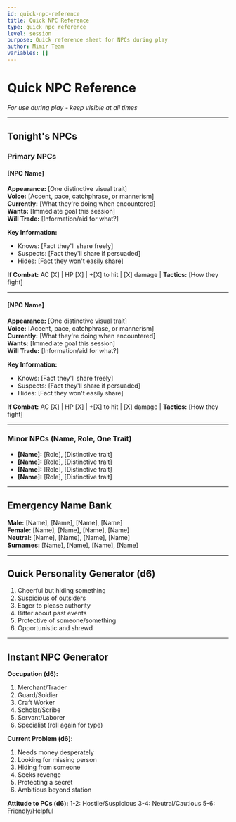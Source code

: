 ```yaml
---
id: quick-npc-reference
title: Quick NPC Reference
type: quick_npc_reference
level: session
purpose: Quick reference sheet for NPCs during play
author: Mimir Team
variables: []
---
```


# Quick NPC Reference

*For use during play - keep visible at all times*

---

## Tonight's NPCs

### Primary NPCs

#### [NPC Name]
**Appearance:** [One distinctive visual trait]  
**Voice:** [Accent, pace, catchphrase, or mannerism]  
**Currently:** [What they're doing when encountered]  
**Wants:** [Immediate goal this session]  
**Will Trade:** [Information/aid for what?]  

**Key Information:**
- Knows: [Fact they'll share freely]
- Suspects: [Fact they'll share if persuaded]
- Hides: [Fact they won't easily share]

**If Combat:** AC [X] | HP [X] | +[X] to hit | [X] damage | **Tactics:** [How they fight]

---

#### [NPC Name]
**Appearance:** [One distinctive visual trait]  
**Voice:** [Accent, pace, catchphrase, or mannerism]  
**Currently:** [What they're doing when encountered]  
**Wants:** [Immediate goal this session]  
**Will Trade:** [Information/aid for what?]  

**Key Information:**
- Knows: [Fact they'll share freely]
- Suspects: [Fact they'll share if persuaded]
- Hides: [Fact they won't easily share]

**If Combat:** AC [X] | HP [X] | +[X] to hit | [X] damage | **Tactics:** [How they fight]

---

### Minor NPCs (Name, Role, One Trait)

- **[Name]:** [Role], [Distinctive trait]
- **[Name]:** [Role], [Distinctive trait]
- **[Name]:** [Role], [Distinctive trait]
- **[Name]:** [Role], [Distinctive trait]

---

## Emergency Name Bank

**Male:** [Name], [Name], [Name], [Name]  
**Female:** [Name], [Name], [Name], [Name]  
**Neutral:** [Name], [Name], [Name], [Name]  
**Surnames:** [Name], [Name], [Name], [Name]

---

## Quick Personality Generator (d6)

1. Cheerful but hiding something
2. Suspicious of outsiders
3. Eager to please authority
4. Bitter about past events
5. Protective of someone/something
6. Opportunistic and shrewd

---

## Instant NPC Generator

**Occupation (d6):**
1. Merchant/Trader
2. Guard/Soldier  
3. Craft Worker
4. Scholar/Scribe
5. Servant/Laborer
6. Specialist (roll again for type)

**Current Problem (d6):**
1. Needs money desperately
2. Looking for missing person
3. Hiding from someone
4. Seeks revenge
5. Protecting a secret
6. Ambitious beyond station

**Attitude to PCs (d6):**
1-2: Hostile/Suspicious
3-4: Neutral/Cautious
5-6: Friendly/Helpful